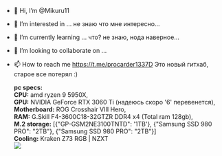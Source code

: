 - 👋 Hi, I’m @Mikuru11
- 👀 I’m interested in ... не знаю что мне интересно...
- 🌱 I’m currently learning ... что? не знаю, нода наверное...
- 💞️ I’m looking to collaborate on ...
- 📫 How to reach me https://t.me/procarder1337D
   Это новый гитхаб, старое все потерял :)
   
   <b>pc specs:</b><br/>
<b>CPU:</b> amd ryzen 9 5950X,<br/>
<b>GPU:</b> NVIDIA GeForce RTX 3060 Ti (надеюсь скоро '6' перевенется),<br/>
<b>Motherboard:</b> ROG Crosshair VIII Hero,<br/>
<b>RAM:</b> G.Skill F4-3600C18-32GTZR DDR4 x4 (Total ram 128gb),<br/>
<b>M.2 storage:</b> [{"GP-GSM2NE3100TNTD": '1TB'}, {"Samsung SSD 980 PRO": "2TB"}, {"Samsung SSD 980 PRO": "2TB"}]<br/>
<b>Сooling:</b> Kraken Z73 RGB | NZXT<br/>
<b/><img src="https://i.imgur.com/QVM1HFH.png"></img>
<!---
Mikuru11/Mikuru11 is a ✨ special ✨ repository because its `README.md` (this file) appears on your GitHub profile.
You can click the Preview link to take a look at your changes.
--->
